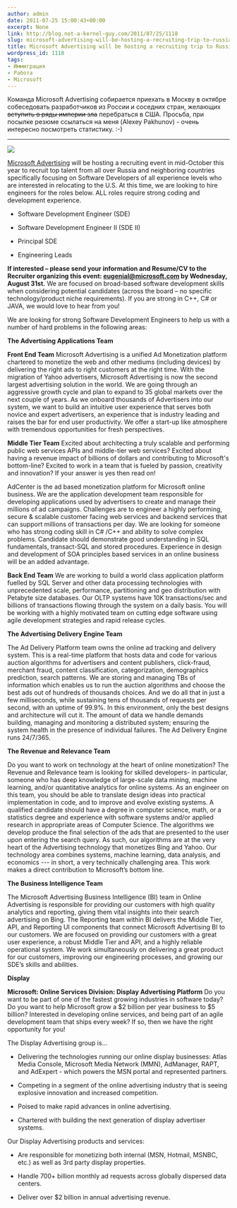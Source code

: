 ```yaml
---
author: admin
date: 2011-07-25 15:00:43+00:00
excerpt: None
link: http://blog.not-a-kernel-guy.com/2011/07/25/1118
slug: microsoft-advertising-will-be-hosting-a-recruiting-trip-to-russia
title: Microsoft Advertising will be hosting a recruiting trip to Russia.
wordpress_id: 1118
tags:
- Иммиграция
- Работа
- Microsoft
---
```


Команда Microsoft Advertising собирается приехать в Москву в октябре собеседовать разработчиков из России и соседних стран, желающих <del>вступить в ряды империи зла</del> перебраться в США. Просьба, при посылке резюме ссылаться на меня (Alexey Pakhunov) - очень интересно посмотреть статистику. :-)

* * *

[![](http://blog.not-a-kernel-guy.com/wp-content/uploads/2011/07/Microsoft-Advertising.png)](http://advertising.microsoft.com/)

[Microsoft Advertising](http://advertising.microsoft.com/) will be hosting a recruiting event in mid-October this year to recruit top talent from all over Russia and neighboring countries specifically focusing on Software Developers of all experience levels who are interested in relocating to the U.S. At this time, we are looking to hire engineers for the roles below. ALL roles require strong coding and development experience. 

  * Software Development Engineer (SDE)

  * Software Development Engineer II (SDE II)

  * Principal SDE

  * Engineering Leads 

**If interested – please send your information and Resume/CV to the Recruiter organizing this event: [eugenial@microsoft.com](mailto:eugenial@microsoft.com) by Wednesday, August 31st.** We are focused on broad-based software development skills when considering potential candidates (across the board – no specific technology/product niche requirements). If you are strong in C++, C# or JAVA, we would love to hear from you!

We are looking for strong Software Development Engineers to help us with a number of hard problems in the following areas:

**The Advertising Applications Team**

**Front End Team**
Microsoft Advertising is a unified Ad Monetization platform chartered to monetize the web and other mediums (including devices) by delivering the right ads to right customers at the right time. With the migration of Yahoo advertisers, Microsoft Advertising is now the second largest advertising solution in the world. We are going through an aggressive growth cycle and plan to expand to 35 global markets over the next couple of years. As we onboard thousands of Advertisers into our system, we want to build an intuitive user experience that serves both novice and expert advertisers, an experience that is industry leading and raises the bar for end user productivity. We offer a start-up like atmosphere with tremendous opportunities for fresh perspectives.

**Middle Tier Team**
Excited about architecting a truly scalable and performing public web services APIs and middle-tier web services? Excited about having a revenue impact of billions of dollars and contributing to Microsoft's bottom-line? Excited to work in a team that is fueled by passion, creativity and innovation? If your answer is yes then read on!

AdCenter is the ad based monetization platform for Microsoft online business. We are the application development team responsible for developing applications used by advertisers to create and manage their millions of ad campaigns. Challenges are to engineer a highly performing, secure & scalable customer facing web services and backend services that can support millions of transactions per day. We are looking for someone who has strong coding skill in C# /C++ and ability to solve complex problems. Candidate should demonstrate good understanding in SQL fundamentals, transact-SQL and stored procedures. Experience in design and development of SOA principles based services in an online business will be an added advantage.

**Back End Team**
We are working to build a world class application platform fuelled by SQL Server and other data processing technologies with unprecedented scale, performance, partitioning and geo distribution with Petabyte size databases. Our OLTP systems have 10K transactions/sec and billions of transactions flowing through the system on a daily basis. You will be working with a highly motivated team on cutting edge software using agile development strategies and rapid release cycles. 

**The Advertising Delivery Engine Team**

The Ad Delivery Platform team owns the online ad tracking and delivery system. This is a real-time platform that hosts data and code for various auction algorithms for advertisers and content publishers, click-fraud, merchant fraud, content classification, categorization, demographics prediction, search patterns. We are storing and managing TBs of information which enables us to run the auction algorithms and choose the best ads out of hundreds of thousands choices. And we do all that in just a few milliseconds, while sustaining tens of thousands of requests per second, with an uptime of 99.9%. In this environment, only the best designs and architecture will cut it. The amount of data we handle demands building, managing and monitoring a distributed system; ensuring the system health in the presence of individual failures. The Ad Delivery Engine runs 24/7/365. 

**The Revenue and Relevance Team**

Do you want to work on technology at the heart of online monetization? The Revenue and Relevance team is looking for skilled developers- in particular, someone who has deep knowledge of large-scale data mining, machine learning, and/or quantitative analytics for online systems. As an engineer on this team, you should be able to translate design ideas into practical implementation in code, and to improve and evolve existing systems. A qualified candidate should have a degree in computer science, math, or a statistics degree and experience with software systems and/or applied research in appropriate areas of Computer Science. The algorithms we develop produce the final selection of the ads that are presented to the user upon entering the search query. As such, our algorithms are at the very heart of the Advertising technology that monetizes Bing and Yahoo. Our technology area combines systems, machine learning, data analysis, and economics --- in short, a very technically challenging area. This work makes a direct contribution to Microsoft’s bottom line.

**The Business Intelligence Team**

The Microsoft Advertising Business Intelligence (BI) team in Online Advertising is responsible for providing our customers with high quality analytics and reporting, giving them vital insights into their search advertising on Bing. The Reporting team within BI delivers the Middle Tier, API, and Reporting UI components that connect Microsoft Advertising BI to our customers. We are focused on providing our customers with a great user experience, a robust Middle Tier and API, and a highly reliable operational system. We work simultaneously on delivering a great product for our customers, improving our engineering processes, and growing our SDE’s skills and abilities. 

**Display**

**Microsoft: Online Services Division: Display Advertising Platform**
Do you want to be part of one of the fastest growing industries in software today?  Do you want to help Microsoft grow a $2 billion per year business to $5 billion?  Interested in developing online services, and being part of an agile development team that ships every week?  If so, then we have the right opportunity for you!

The Display Advertising group is…

  * Delivering the technologies running our online display businesses: Atlas Media Console, Microsoft Media Network (MMN), AdManager, RAPT, and AdExpert - which powers the MSN portal and represented partners.

  * Competing in a segment of the online advertising industry that is seeing explosive innovation and increased competition.

  * Poised to make rapid advances in online advertising.

  * Chartered with building the next generation of display advertiser systems.

Our Display Advertising products and services:

  * Are responsible for monetizing both internal (MSN, Hotmail, MSNBC, etc.) as well as 3rd party display properties.

  * Handle 700+ billion monthly ad requests across globally dispersed data centers.

  * Deliver over $2 billion in annual advertising revenue.
